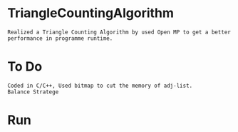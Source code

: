 # TriangleCountingAlgorithm
    Realized a Triangle Counting Algorithm by used Open MP to get a better performance in programme runtime.
   
# To Do
    Coded in C/C++, Used bitmap to cut the memory of adj-list.
    Balance Stratege

# Run
    
